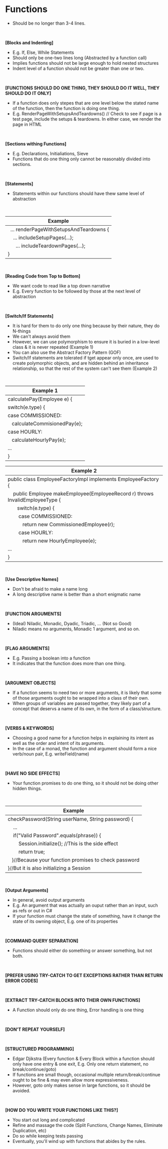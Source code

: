 # Functions
* Should be no longer than 3-4 lines.
<br>

__[Blocks and Indenting]__
* E.g. If, Else, While Statements
* Should only be one-two lines long (Abstracted by a function call)
* Implies functions should not be large enough to hold nested structures
* Indent level of a function should not be greater than one or two.
<br>

__[FUNCTIONS SHOULD DO ONE THING, THEY SHOULD DO IT WELL, THEY SHOULD DO IT ONLY]__
* If a function does only stepes that are one level below the stated name of the function, then the function is doing one thing.
* E.g. RenderPageWithSetupsAndTeardowns() // Check to see if page is a test page, include the setups & teardowns. In either case, we render the page in HTML
<br>

__[Sections withing Functions]__
* E.g. Declarations, Initialiations, Sieve
* Functions that do one thing only cannot be reasonably divided into sections.
<br>

__[Statements]__
* Statements within our functions should have thew same level of abstraction
<br>

|Example|
---|
&nbsp; .\.\. renderPageWithSetupsAndTeardowns {|
&nbsp; &nbsp; .\.\. includeSetupPages(...);|
&nbsp; &nbsp; &nbsp; .\.\. includeTeardownPages(...);|
}|
<br>

__[Reading Code from Top to Bottom]__
* We want code to read like a top down narrative
* E.g. Every function to be followed by those at the next level of abstraction
<br>

__[Switch/If Statements]__
* It is hard for them to do only one thing because by their nature, they do N-things
* We can't always avoid them
* However, we can use polymorphism to ensure it is buried in a low-level class & it is never repeated (Example 1)
* You can also use the Abstract Factory Pattern (GOF)
* Switch/If statements are tolerated if tget appear only once, are used to create polymorphic objects, and are hidden behind an inheritance relationship, so that the rest of the system can't see them (Example 2)
<br>

|Example 1|
---|
calculatePay(Employee e) {|
switch(e.type) {|
case COMMISSIONED:|
&nbsp;&nbsp; calculateCommisionedPay(e);|
case HOURLY:|
&nbsp;&nbsp; calculateHourlyPay(e);|
...|
}|

|Example 2|
---|
public class EmployeeFactoryImpl implements EmployeeFactory {|
&nbsp; &nbsp; public Employee makeEmployee(EmployeeRecord r) throws InvalidEmployeeType {|
&nbsp; &nbsp; &nbsp; &nbsp;switch(e.type) {|
&nbsp; &nbsp; &nbsp; &nbsp; case COMMISSIONED:|
&nbsp;&nbsp; &nbsp; &nbsp; &nbsp; &nbsp; return new CommissionedEmployee\(r\);|
&nbsp; &nbsp; &nbsp; &nbsp; case HOURLY:|
&nbsp;&nbsp; &nbsp; &nbsp; &nbsp; &nbsp; return new HourlyEmployee(e);|
...|
}|
<br>

__[Use Descriptive Names]__
* Don't be afraid to make a name long
* A long descriptive name is better than a short enigmatic name
<br>

__[FUNCTION ARGUMENTS]__
* (Ideal) Niladic, Monadic, Dyadic, Triadic, ... (Not so Good)
* Niladic means no arguments, Monadic 1 argument, and so on.
<br>

__[FLAG ARGUMENTS]__
* E.g. Passing a boolean into a function
* It indicates that the function does more than one thing.
<br>

__[ARGUMENT OBJECTS]__
* If a function seems to need two or more arguments, it is likely that some of those arguments ought to be wrapped into a class of their own.
* When groups of variables are passed together, they likely part of a concept that deservs a name of its own, in the form of a class/structure.
<br>

__[VERBS & KEYWORDS]__
* Choosing a good name for a function helps in explaining its intent as well as the order and intent of its arguments.
* In the case of a monad, the function and argument should form a nice verb/noun pair, E.g. writeField(name)
<br>

__[HAVE NO SIDE EFFECTS]__
* Your function promises to do one thing, so it should not be doing other hidden things.
<br>

|Example|
---|
checkPassword(String userName, String password) {|
&nbsp; &nbsp; ...|
&nbsp; &nbsp; if("Valid Password".equals(phrase)) {|
&nbsp; &nbsp; &nbsp; &nbsp; Session.initialize(); //This is the side effect|
&nbsp; &nbsp; &nbsp; &nbsp; return true;|
&nbsp; &nbsp;}//Because your function promises to check password|
}//But it is also initializing a Session|
<br>

__[Output Arguments]__
* In general, avoid output arguments
* E.g. An argument that was actually an ouput rather than an input, such as refs or out in C#
* If your function must change the state of something, have it change the state of its owning object, E.g. one of its properties
<br>

__[COMMAND QUERY SEPARATION]__
* Functions should either do something or answer something, but not both.
<br>

__[PREFER USING TRY-CATCH TO GET EXCEPTIONS RATHER THAN RETURN ERROR CODES]__
<p></p>
<br>

__[EXTRACT TRY-CATCH BLOCKS INTO THEIR OWN FUNCTIONS]__ 
* A Function should only do one thing, Error handling is one thing
<br>

__[DON'T REPEAT YOURSELF]__
<p></p>
<br>

__[STRUCTURED PROGRAMMING]__
* Edgar Djikstra (Every function & Every Block within a function should only have one entry & one exit, E.g. Only one return statement, no break/continue/goto)
* If functions are small though, occasional multiple return/break/continue ought to be fine & may even allow more expressiveness.
* However, goto only makes sense in large functions, so it should be avoided.
<br>

__[HOW DO YOU WRITE YOUR FUNCTIONS LIKE THIS?]__
* You start out long and complicated
* Refine and massage the code (Split Functions, Change Names, Eliminate Duplication, etc)
* Do so while keeping tests passing
* Eventually, you'll wind up with functions that abides by the rules.
